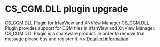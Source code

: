 # CS_CGM.DLL plugin upgrade
CS_CGM.DLL Plugin for IrfanView and XNView Manager
CS_CGM.DLL Plugin provides support for CGM files in IrfanView and XNView Manager.
CS_CGM.DLL Plugin is a shareware product. In order to remove trial message please buy and register it.
[>> Detailed information](https://secure.shareit.com/shareit/product.html?productid=300314872&affiliateid=200057808)